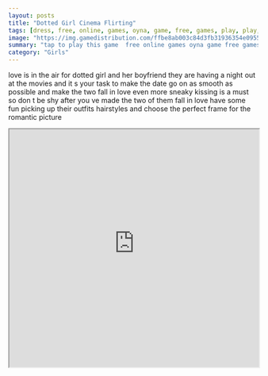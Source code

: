 ```yaml
---
layout: posts
title: "Dotted Girl Cinema Flirting"
tags: [dress, free, online, games, oyna, game, free, games, play, play, games]
image: "https://img.gamedistribution.com/ffbe8ab003c84d3fb31936354e0955f9-512x384.jpeg"
summary: "tap to play this game  free online games oyna game free games play play games"
category: "Girls"
---
```


love is in the air for dotted girl and her boyfriend they are having a night out at the movies and it s your task to make the date go on as smooth as possible and make the two fall in love even more sneaky kissing is a must so don t be shy after you ve made the two of them fall in love have some fun picking up their outfits hairstyles and choose the perfect frame for the romantic picture

<iframe width="100%" height="480px;" src="https://html5.gamedistribution.com/ffbe8ab003c84d3fb31936354e0955f9/"></iframe>